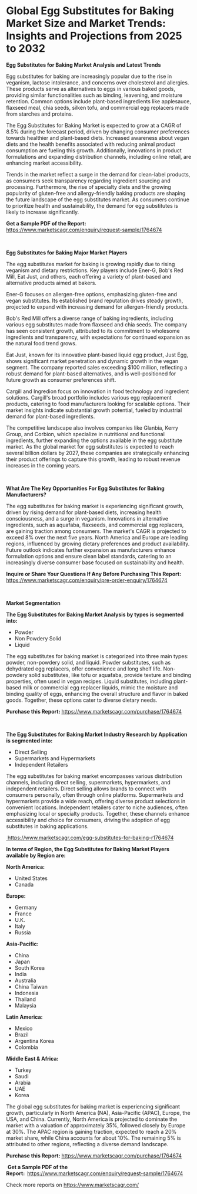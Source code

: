 <p><h1>Global Egg Substitutes for Baking Market Size and Market Trends: Insights and Projections from 2025 to 2032</h1></p><p><strong>Egg Substitutes for Baking Market Analysis and Latest Trends</strong></p>
<p><p>Egg substitutes for baking are increasingly popular due to the rise in veganism, lactose intolerance, and concerns over cholesterol and allergies. These products serve as alternatives to eggs in various baked goods, providing similar functionalities such as binding, leavening, and moisture retention. Common options include plant-based ingredients like applesauce, flaxseed meal, chia seeds, silken tofu, and commercial egg replacers made from starches and proteins.</p><p>The Egg Substitutes for Baking Market is expected to grow at a CAGR of 8.5% during the forecast period, driven by changing consumer preferences towards healthier and plant-based diets. Increased awareness about vegan diets and the health benefits associated with reducing animal product consumption are fueling this growth. Additionally, innovations in product formulations and expanding distribution channels, including online retail, are enhancing market accessibility. </p><p>Trends in the market reflect a surge in the demand for clean-label products, as consumers seek transparency regarding ingredient sourcing and processing. Furthermore, the rise of specialty diets and the growing popularity of gluten-free and allergy-friendly baking products are shaping the future landscape of the egg substitutes market. As consumers continue to prioritize health and sustainability, the demand for egg substitutes is likely to increase significantly.</p></p>
<p><strong>Get a Sample PDF of the Report:&nbsp;</strong> <a href="https://www.marketscagr.com/enquiry/request-sample/1764674?utm_campaign=2756&utm_medium=2&utm_source=Github&utm_content=ia&utm_term=07042025&utm_id=egg-substitutes-for-baking">https://www.marketscagr.com/enquiry/request-sample/1764674</a></p>
<p>&nbsp;</p>
<p><strong>Egg Substitutes for Baking Major Market Players</strong></p>
<p><p>The egg substitutes market for baking is growing rapidly due to rising veganism and dietary restrictions. Key players include Ener-G, Bob's Red Mill, Eat Just, and others, each offering a variety of plant-based and alternative products aimed at bakers. </p><p>Ener-G focuses on allergen-free options, emphasizing gluten-free and vegan substitutes. Its established brand reputation drives steady growth, projected to expand with increasing demand for allergen-friendly products.</p><p>Bob's Red Mill offers a diverse range of baking ingredients, including various egg substitutes made from flaxseed and chia seeds. The company has seen consistent growth, attributed to its commitment to wholesome ingredients and transparency, with expectations for continued expansion as the natural food trend grows.</p><p>Eat Just, known for its innovative plant-based liquid egg product, Just Egg, shows significant market penetration and dynamic growth in the vegan segment. The company reported sales exceeding $100 million, reflecting a robust demand for plant-based alternatives, and is well-positioned for future growth as consumer preferences shift.</p><p>Cargill and Ingredion focus on innovation in food technology and ingredient solutions. Cargill's broad portfolio includes various egg replacement products, catering to food manufacturers looking for scalable options. Their market insights indicate substantial growth potential, fueled by industrial demand for plant-based ingredients.</p><p>The competitive landscape also involves companies like Glanbia, Kerry Group, and Corbion, which specialize in nutritional and functional ingredients, further expanding the options available in the egg substitute market. As the global market for egg substitutes is expected to reach several billion dollars by 2027, these companies are strategically enhancing their product offerings to capture this growth, leading to robust revenue increases in the coming years.</p></p>
<p>&nbsp;</p>
<p><strong>What Are The Key Opportunities For Egg Substitutes for Baking Manufacturers?</strong></p>
<p><p>The egg substitutes for baking market is experiencing significant growth, driven by rising demand for plant-based diets, increasing health consciousness, and a surge in veganism. Innovations in alternative ingredients, such as aquafaba, flaxseeds, and commercial egg replacers, are gaining traction among consumers. The market's CAGR is projected to exceed 8% over the next five years. North America and Europe are leading regions, influenced by growing dietary preferences and product availability. Future outlook indicates further expansion as manufacturers enhance formulation options and ensure clean label standards, catering to an increasingly diverse consumer base focused on sustainability and health.</p></p>
<p><strong>Inquire or Share Your Questions If Any Before Purchasing This Report:</strong> <a href="https://www.marketscagr.com/enquiry/pre-order-enquiry/1764674?utm_campaign=2756&utm_medium=2&utm_source=Github&utm_content=ia&utm_term=07042025&utm_id=egg-substitutes-for-baking">https://www.marketscagr.com/enquiry/pre-order-enquiry/1764674</a></p>
<p>&nbsp;</p>
<p><strong>Market Segmentation</strong></p>
<p><strong>The Egg Substitutes for Baking Market Analysis by types is segmented into:</strong></p>
<p><ul><li>Powder</li><li>Non Powdery Solid</li><li>Liquid</li></ul></p>
<p><p>The egg substitutes for baking market is categorized into three main types: powder, non-powdery solid, and liquid. Powder substitutes, such as dehydrated egg replacers, offer convenience and long shelf life. Non-powdery solid substitutes, like tofu or aquafaba, provide texture and binding properties, often used in vegan recipes. Liquid substitutes, including plant-based milk or commercial egg replacer liquids, mimic the moisture and binding quality of eggs, enhancing the overall structure and flavor in baked goods. Together, these options cater to diverse dietary needs.</p></p>
<p><strong>Purchase this Report:&nbsp;</strong><a href="https://www.marketscagr.com/purchase/1764674?utm_campaign=2756&utm_medium=2&utm_source=Github&utm_content=ia&utm_term=07042025&utm_id=egg-substitutes-for-baking">https://www.marketscagr.com/purchase/1764674</a></p>
<p>&nbsp;</p>
<p><strong>The Egg Substitutes for Baking Market Industry Research by Application is segmented into:</strong></p>
<p><ul><li>Direct Selling</li><li>Supermarkets and Hypermarkets</li><li>Independent Retailers</li></ul></p>
<p><p>The egg substitutes for baking market encompasses various distribution channels, including direct selling, supermarkets, hypermarkets, and independent retailers. Direct selling allows brands to connect with consumers personally, often through online platforms. Supermarkets and hypermarkets provide a wide reach, offering diverse product selections in convenient locations. Independent retailers cater to niche audiences, often emphasizing local or specialty products. Together, these channels enhance accessibility and choice for consumers, driving the adoption of egg substitutes in baking applications.</p></p>
<p><a href="https://www.marketscagr.com/egg-substitutes-for-baking-r1764674?utm_campaign=2756&utm_medium=2&utm_source=Github&utm_content=ia&utm_term=07042025&utm_id=egg-substitutes-for-baking">&nbsp;https://www.marketscagr.com/egg-substitutes-for-baking-r1764674</a></p>
<p><strong>In terms of Region, the Egg Substitutes for Baking Market Players available by Region are:</strong></p>
<p>
    <p> <strong> North America: </strong>
        <ul>
            <li>United States</li>
            <li>Canada</li>
        </ul>
        </p> 
    <p> <strong> Europe: </strong>
        <ul>
            <li>Germany</li>
            <li>France</li>
            <li>U.K.</li>
            <li>Italy</li>
            <li>Russia</li>
        </ul>
        </p> 
    <p> <strong> Asia-Pacific: </strong>
        <ul>
            <li>China</li>
            <li>Japan</li>
            <li>South Korea</li>
            <li>India</li>
            <li>Australia</li>
            <li>China Taiwan</li>
            <li>Indonesia</li>
            <li>Thailand</li>
            <li>Malaysia</li>
        </ul>
        </p> 
    <p> <strong> Latin America: </strong>
        <ul>
            <li>Mexico</li>
            <li>Brazil</li>
            <li>Argentina Korea</li>
            <li>Colombia</li>
        </ul>
        </p> 
    <p> <strong> Middle East & Africa: </strong>
        <ul>
            <li>Turkey</li>
            <li>Saudi</li>
            <li>Arabia</li>
            <li>UAE</li>
            <li>Korea</li>
        </ul>
    </p>
    </p>
<p><p>The global egg substitutes for baking market is experiencing significant growth, particularly in North America (NA), Asia-Pacific (APAC), Europe, the USA, and China. Currently, North America is projected to dominate the market with a valuation of approximately 35%, followed closely by Europe at 30%. The APAC region is gaining traction, expected to reach a 20% market share, while China accounts for about 10%. The remaining 5% is attributed to other regions, reflecting a diverse demand landscape.</p></p>
<p><strong>Purchase this Report: </strong><a href="https://www.marketscagr.com/purchase/1764674?utm_campaign=2756&utm_medium=2&utm_source=Github&utm_content=ia&utm_term=07042025&utm_id=egg-substitutes-for-baking">https://www.marketscagr.com/purchase/1764674</a></p>
<p>&nbsp;<strong>Get a Sample PDF of the Report:&nbsp;&nbsp;</strong><a href="https://www.marketscagr.com/enquiry/request-sample/1764674?utm_campaign=2756&utm_medium=2&utm_source=Github&utm_content=ia&utm_term=07042025&utm_id=egg-substitutes-for-baking">https://www.marketscagr.com/enquiry/request-sample/1764674</a></p>
<p><strong></strong></p>
<p>Check more reports on <a href="https://www.marketscagr.com/?utm_campaign=2756&utm_medium=2&utm_source=Github&utm_content=ia&utm_term=07042025&utm_id=egg-substitutes-for-baking">https://www.marketscagr.com/</a></p>